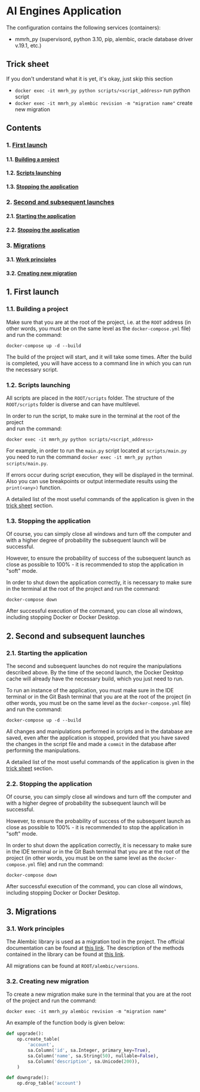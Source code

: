 # AI Engines Application 

The configuration contains the following services (containers):

* mmrh_py (supervisord, python 3.10, pip, alembic, oracle database driver v.19.1, etc.)

## <a name="trick_sheet"></a>Trick sheet

If you don't understand what it is yet, it's okay, just skip this section

* `docker exec -it mmrh_py python scripts/<script_address>` run python script
* `docker exec -it mmrh_py alembic revision -m "migration name"` create new migration

## Contents
### 1. <a href="#first_lounch">First launch</a>
#### 1.1. <a href="#building_project">Building a project</a>
#### 1.2. <a href="#script_launching">Scripts launching</a>
#### 1.3. <a href="#docker_down1">Stopping the application</a>
### 2. <a href="#second_lounch">Second and subsequent launches</a>
#### 2.1. <a href="#docker_srart">Starting the application</a>
#### 2.2. <a href="#docker_down2">Stopping the application</a>
### 3. <a href="#migrations">Migrations</a>
#### 3.1. <a href="#migration_common">Work principles</a>
#### 3.2. <a href="#migration_new">Creating new migration</a>

## <a name="pre_installations"></a>1. First launch
### <a name="building_project"></a>1.1. Building a project

Make sure that you are at the root of the project, i.e. at the `ROOT` address 
(in other words, you must be on the same level as the `docker-compose.yml` 
file) and run the command:

`docker-compose up -d --build`

The build of the project will start, and it will take some times. 
After the build is completed, you will have access to a command line 
in which you can run the necessary script.

### <a name="script_launching"></a>1.2. Scripts launching

All scripts are placed in 
the `ROOT/scripts` folder. The structure of the `ROOT/scripts` folder is diverse 
and can have multilevel.

In order to run the script, to make sure in the terminal at the root of the project  
and run the command:

`docker exec -it mmrh_py python scripts/<script_address>`

For example, in order to run the `main.py` script located at `scripts/main.py`
you need to run the command `docker exec -it mmrh_py python scripts/main.py`.

If errors occur during script execution, they will be displayed in the terminal. 
Also you can use breakpoints or output intermediate results using the 
`print(<any>)` function.

A detailed list of the most useful commands of the application is given in 
the <a href="#cheat_sheet">trick sheet</a> section.

### <a name="docker_down1"></a>1.3. Stopping the application

Of course, you can simply close all windows and turn off the computer 
and with a higher degree of probability the subsequent launch will be successful.

However, to ensure the probability of success of the subsequent launch as 
close as possible to 100% - it is recommended to stop the application 
in "soft" mode.

In order to shut down the application correctly, it is necessary to make sure 
in the terminal at the root of the project and run the command:

`docker-compose down`

After successful execution of the command, you can close all windows, 
including stopping Docker or Docker Desktop.

## <a name="second_lounch"></a>2. Second and subsequent launches

### <a name="docker_srart"></a>2.1. Starting the application

The second and subsequent launches do not require the manipulations described above. 
By the time of the second launch, the Docker Desktop cache will already have the 
necessary build, which you just need to run.

To run an instance of the application, you must make sure in the IDE terminal 
or in the Git Bash terminal that you are at the root of the project (in other 
words, you must be on the same level as the `docker-compose.yml` file) and run 
the command:

`docker-compose up -d --build`

All changes and manipulations performed in scripts and in the database are saved, 
even after the application is stopped, provided that you have saved the changes in 
the script file and made a `commit` in the database after performing the manipulations.

A detailed list of the most useful commands of the application is given in 
the <a href="#cheat_sheet">trick sheet</a> section.

### <a name="docker_down2"></a>2.2. Stopping the application

Of course, you can simply close all windows and turn off the computer 
and with a higher degree of probability the subsequent launch will be successful.

However, to ensure the probability of success of the subsequent launch as 
close as possible to 100% - it is recommended to stop the application 
in "soft" mode.

In order to shut down the application correctly, it is necessary to make sure 
in the IDE terminal or in the Git Bash terminal that you are at the root of 
the project (in other words, you must be on the same level as the 
`docker-compose.yml` file) and run the command:

`docker-compose down`

After successful execution of the command, you can close all windows, 
including stopping Docker or Docker Desktop.

## <a name="migrations"></a>3. Migrations

### <a name="migration_common"></a>3.1. Work principles

The Alembic library is used as a migration tool in the project. The official
documentation can be found at [this link](https://alembic.sqlalchemy.org/en/latest/).
The description of the methods contained in the library can be found at [this link](https://alembic.sqlalchemy.org/en/latest/ops.html).

All migrations can be found at `ROOT/alembic/versions`. 

### <a name="migration_new"></a>3.2. Creating new migration

To create a new migration make sure in the terminal that you are at the root of 
the project and run the command:

`docker exec -it mmrh_py alembic revision -m "migration name"`

An example of the function body is given below:

```py
def upgrade():
    op.create_table(
        'account',
        sa.Column('id', sa.Integer, primary_key=True),
        sa.Column('name', sa.String(50), nullable=False),
        sa.Column('description', sa.Unicode(200)),
    )

def downgrade():
    op.drop_table('account')
```
